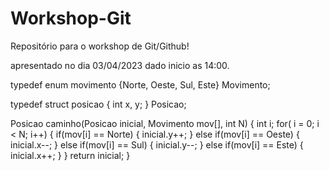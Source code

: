 # Workshop-Git
Repositório para o workshop de Git/Github!

apresentado no dia 03/04/2023 dado inicio as 14:00.


















typedef enum movimento {Norte, Oeste, Sul, Este} Movimento;

typedef struct posicao
{
    int x, y;
} Posicao;




Posicao caminho(Posicao inicial, Movimento mov[], int N)
{
    int i; 
    for( i = 0; i < N; i++)
    {
        if(mov[i] == Norte)
        {
            inicial.y++;
        }
        else if(mov[i] == Oeste)
        {
            inicial.x--;
        }
        else if(mov[i] == Sul)
        {
            inicial.y--;
        }
        else if(mov[i] == Este)
        {
            inicial.x++;
        }
    }
    return inicial;
}





















